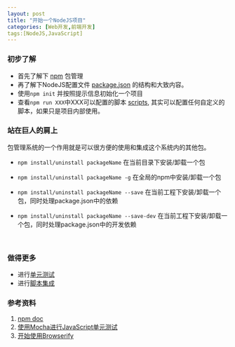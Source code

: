 ```yaml
---
layout: post
title: "开始一个NodeJS项目"
categories: [Web开发,前端开发]
tags:[NodeJS,JavaScript]
---
```




### 初步了解

+ 首先了解下 [npm](https://docs.npmjs.com/) 包管理
+ 再了解下NodeJS配置文件 [package.json](https://docs.npmjs.com/files/package.json) 的结构和大致内容。
+ 使用`npm init` 并按照提示信息初始化一个项目
+ 查看`npm run XXX`中XXX可以配置的脚本 [scripts](https://docs.npmjs.com/misc/scripts), 其实可以配置任何自定义的脚本，如果只是项目内部使用。

### 站在巨人的肩上

包管理系统的一个作用就是可以很方便的使用和集成这个系统内的其他包。

+ `npm install/uninstall packageName`  在当前目录下安装/卸载一个包

+ `npm install/uninstall packageName -g` 在全局的npm中安装/卸载一个包

+ `npm install/uninstall packageName --save`  在当前工程下安装/卸载一个包，同时处理package.json中的依赖

+ `npm install/uninstall packageName --save-dev` 在当前工程下安装/卸载一个包，同时处理package.json中的开发依赖

  ​

### 做得更多

+ 进行[单元测试](http://rawbin-.github.io/web%E5%BC%80%E5%8F%91/%E5%89%8D%E7%AB%AF%E5%BC%80%E5%8F%91/2016/02/17/using-mocha/)
+ 进行[脚本集成](http://rawbin-.github.io/web%E5%BC%80%E5%8F%91/%E5%89%8D%E7%AB%AF%E5%BC%80%E5%8F%91/2016/02/18/using-browserify/)



### 参考资料

1. [npm doc](https://docs.npmjs.com/)
2. [使用Mocha进行JavaScript单元测试](http://rawbin-.github.io/web%E5%BC%80%E5%8F%91/%E5%89%8D%E7%AB%AF%E5%BC%80%E5%8F%91/2016/02/17/using-mocha/)
3. [开始使用Browserify](http://rawbin-.github.io/web%E5%BC%80%E5%8F%91/%E5%89%8D%E7%AB%AF%E5%BC%80%E5%8F%91/2016/02/18/using-browserify/)
